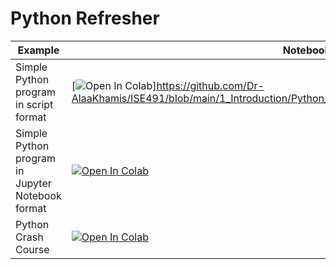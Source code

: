 
#  Python Refresher

| Example  | Notebook  |
|---|---|
| Simple Python program in script format  | [![Open In Colab](https://colab.research.google.com/assets/colab-badge.svg)]https://github.com/Dr-AlaaKhamis/ISE491/blob/main/1_Introduction/Python_refresher/Simple_Python_Program_Script.py)   |
| Simple Python program in Jupyter Notebook format  | [![Open In Colab](https://colab.research.google.com/assets/colab-badge.svg)](https://github.com/Dr-AlaaKhamis/ISE491/blob/main/1_Introduction/Python_refresher/Simple_Python_Program_Jupyter_notebook.ipynb)  |
| Python Crash Course  | [![Open In Colab](https://colab.research.google.com/assets/colab-badge.svg)](https://github.com/Dr-AlaaKhamis/ISE491/blob/main/1_Introduction/Python_refresher/Python_Refresher.ipynb)  |